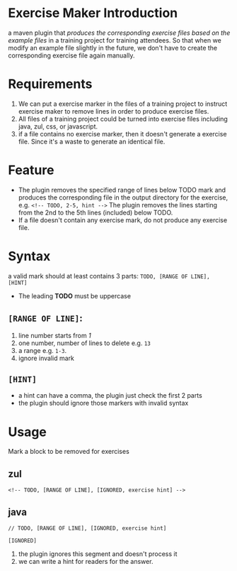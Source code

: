 # Exercise Maker Introduction
a maven plugin that *produces the corresponding exercise files based on the example files* in a training project for training attendees. So that when we modify an example file slightly in the future, we don't have to create the corresponding exercise file again manually.

# Requirements
1. We can put a exercise marker in the files of a training project to instruct exercise maker to remove lines in order to produce exercise files.
2. All files of a training project could be turned into exercise files including java, zul, css, or javascript.
3. if a file contains no exercise marker, then it doesn't generate a exercise file.
Since it's a waste to generate an identical file.

# Feature
* The plugin removes the specified range of lines below TODO mark and produces the corresponding file in the output directory for the exercise, e.g.
`<!-- TODO, 2-5, hint -->`
The plugin removes the lines starting from the 2nd to the 5th lines (included) below TODO.
* If a file doesn't contain any exercise mark, do not produce any exercise file.

# Syntax
a valid mark should at least contains 3 parts:
`TODO, [RANGE OF LINE], [HINT]`
* The leading **TODO** must be uppercase

## `[RANGE OF LINE]`:
1. line number starts from *1* 
2. one number, number of lines to delete e.g. `13`
3. a range e.g. `1-3`.
4. ignore invalid mark

## `[HINT]` 
* a hint can have a comma, the plugin just check the first 2 parts
* the plugin should ignore those markers with invalid syntax


# Usage
Mark a block to be removed for exercises
## zul
`<!-- TODO, [RANGE OF LINE], [IGNORED, exercise hint] -->`

## java
`// TODO, [RANGE OF LINE], [IGNORED, exercise hint]`

 
`[IGNORED]`
1. the plugin ignores this segment and doesn't process it
2. we can write a hint for readers for the answer.